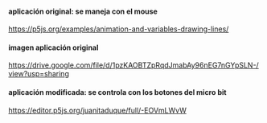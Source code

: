 #### aplicación original: se maneja con el mouse  
https://p5js.org/examples/animation-and-variables-drawing-lines/  
#### imagen aplicación original  
https://drive.google.com/file/d/1pzKAOBTZpRqdJmabAy96nEG7nGYpSLN-/view?usp=sharing  

#### aplicación modificada: se controla con los botones del micro bit  
https://editor.p5js.org/juanitaduque/full/-EOVmLWvW  

